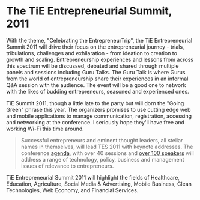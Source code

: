 # The TiE Entrepreneurial Summit, 2011

With the theme, "Celebrating the EntrepreneurTrip", the TiE Entrepreneurial Summit 2011 will drive their focus on the entrepreneurial journey - trials, tribulations, challenges and exhilaration - from ideation to creation to growth and scaling. Entrepreneurship experiences and lessons from across this spectrum will be discussed, debated and shared through multiple panels and sessions including Guru Talks. The Guru Talk is where Gurus from the world of entrepreneurship share their experiences in an informal Q&A session with the audience. The event will be a good one to network with the likes of budding entrepreneurs, seasoned and experienced ones.

TiE Summit 2011, though a little late to the party but will dorn the "Going Green" phrase this year. The organizers promises to use cutting edge web and mobile applications to manage communication, registration, accessing and networking at the conference. I seriously hope they'll have free and working Wi-Fi this time around.

> Successful entrepreneurs and eminent thought leaders, all stellar names in themselves, will lead TES 2011 with keynote addresses. The conference <a href="http://tes2011.com/agenda">agenda</a>, with over 40 sessions and <a href="http://tes2011.com/speakers">over 100 speakers</a> will address a range of technology, policy, business and management issues of relevance to entrepreneurs.

TiE Entrepreneurial Summit 2011 will highlight the fields of Healthcare, Education, Agriculture, Social Media & Advertising, Mobile Business, Clean Technologies, Web Economy, and Financial Services.